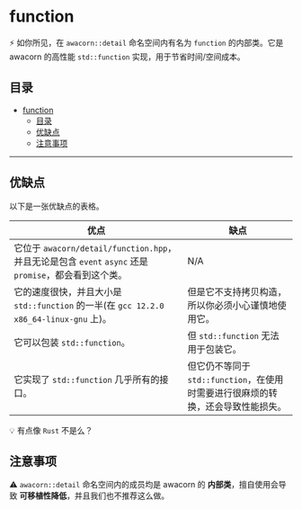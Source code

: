# function

:zap: 如你所见，在 `awacorn::detail` 命名空间内有名为 `function` 的内部类。它是 awacorn 的高性能 `std::function` 实现，用于节省时间/空间成本。

## 目录

- [function](#function)
  - [目录](#目录)
  - [优缺点](#优缺点)
  - [注意事项](#注意事项)

---

## 优缺点

以下是一张优缺点的表格。

| 优点                                                                                                      | 缺点                                                                             |
| --------------------------------------------------------------------------------------------------------- | -------------------------------------------------------------------------------- |
| 它位于 `awacorn/detail/function.hpp`，并且无论是包含 `event` `async` 还是 `promise`，都会看到这个类。 | N/A                                                                              |
| 它的速度很快，并且大小是 `std::function` 的一半(在 `gcc 12.2.0 x86_64-linux-gnu` 上)。                    | 但是它不支持拷贝构造，所以你必须小心谨慎地使用它。                               |
| 它可以包装 `std::function`。                                                                              | 但 `std::function` 无法用于包装它。                                              |
| 它实现了 `std::function` 几乎所有的接口。                                                                 | 但它仍不等同于 `std::function`，在使用时需要进行很麻烦的转换，还会导致性能损失。 |

:bulb: 有点像 `Rust` 不是么？

## 注意事项

:warning: `awacorn::detail` 命名空间内的成员均是 awacorn 的 **内部类**，擅自使用会导致 **可移植性降低**，并且我们也不推荐这么做。
